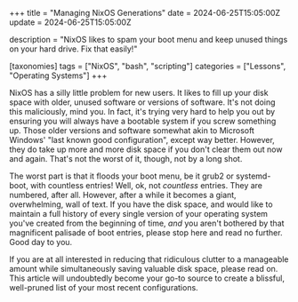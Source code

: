 +++
title = "Managing NixOS Generations"
date = 2024-06-25T15:05:00Z
update = 2024-06-25T15:05:00Z

description = "NixOS likes to spam your boot menu and keep unused things on your hard drive. Fix that easily!"

[taxonomies]
tags = ["NixOS", "bash", "scripting"]
categories = ["Lessons", "Operating Systems"]
+++

NixOS has a silly little problem for new users. It likes to fill up your disk space with older, unused software or versions of software. It's not doing this maliciously, mind you. In fact, it's trying very hard to help you out by ensuring you will always have a bootable system if you screw something up. Those older versions and software somewhat akin to Microsoft Windows' "last known good configuration", except way better. However, they do take up more and more disk space if you don't clear them out now and again. That's not the worst of it, though, not by a long shot.

The worst part is that it floods your boot menu, be it grub2 or systemd-boot, with countless entries! Well, ok, not _countless_ entries. They are numbered, after all. However, after a while it becomes a giant, overwhelming, wall of text. If you have the disk space, and would like to maintain a full history of every single version of your operating system you've created from the beginning of time, _and_ you aren't bothered by that magnificent palisade of boot entries, please stop here and read no further. Good day to you.

If you are at all interested in reducing that ridiculous clutter to a manageable amount while simultaneously saving valuable disk space, please read on. This article will undoubtedly become your go-to source to create a blissful, well-pruned list of your most recent configurations.
